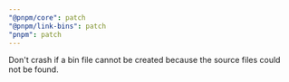 ```yaml
---
"@pnpm/core": patch
"@pnpm/link-bins": patch
"pnpm": patch
---
```


Don't crash if a bin file cannot be created because the source files could not be found.
